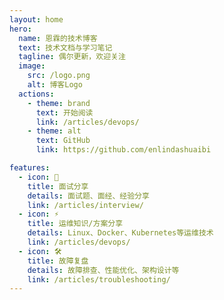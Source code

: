 ```yaml
---
layout: home
hero:
  name: 恩霖的技术博客
  text: 技术文档与学习笔记
  tagline: 偶尔更新，欢迎关注
  image:
    src: /logo.png
    alt: 博客Logo
  actions:
    - theme: brand
      text: 开始阅读
      link: /articles/devops/
    - theme: alt
      text: GitHub
      link: https://github.com/enlindashuaibi

features:
  - icon: 📖
    title: 面试分享
    details: 面试题、面经、经验分享
    link: /articles/interview/
  - icon: ⚡️
    title: 运维知识/方案分享
    details: Linux、Docker、Kubernetes等运维技术
    link: /articles/devops/
  - icon: 🛠️
    title: 故障复盘
    details: 故障排查、性能优化、架构设计等
    link: /articles/troubleshooting/
---
```

